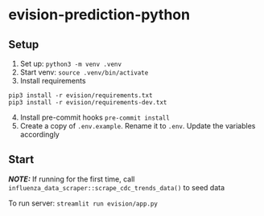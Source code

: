 # evision-prediction-python

## Setup
1. Set up: `python3 -m venv .venv`
2. Start venv: `source .venv/bin/activate`
3. Install requirements
  ```
  pip3 install -r evision/requirements.txt
  pip3 install -r evision/requirements-dev.txt
  ```
4. Install pre-commit hooks `pre-commit install`
5. Create a copy of `.env.example`. Rename it to `.env`. Update the variables accordingly

## Start
**_NOTE:_**  If running for the first time, call `influenza_data_scraper::scrape_cdc_trends_data()` to seed data

To run server:
`streamlit run evision/app.py`
